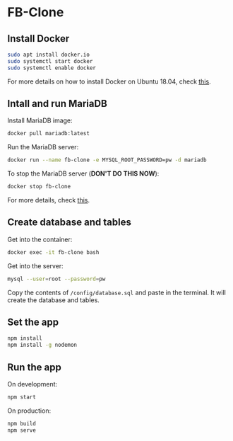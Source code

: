 # FB-Clone

## Install Docker

```bash
sudo apt install docker.io
sudo systemctl start docker
sudo systemctl enable docker
```

For more details on how to install Docker on Ubuntu 18.04, check
[this](https://linuxconfig.org/how-to-install-docker-on-ubuntu-18-04-bionic-beaver).

## Intall and run MariaDB

Install  MariaDB image:

```bash
docker pull mariadb:latest
```

Run the MariaDB server:

```bash
docker run --name fb-clone -e MYSQL_ROOT_PASSWORD=pw -d mariadb
```

To stop the MariaDB server (**DON'T DO THIS NOW**):

```bash
docker stop fb-clone
```

For more details, check [this](https://mariadb.com/kb/en/library/installing-and-using-mariadb-via-docker/).

## Create database and tables

Get into the container:

```bash
docker exec -it fb-clone bash
```

Get into the server:

```bash
mysql --user=root --password=pw
```

Copy the contents of  `/config/database.sql` and paste in the terminal.
It will create the database and tables.

## Set the app

```bash
npm install
npm install -g nodemon
```

## Run the app

On development:

```bash
npm start
```

On production:

```bash
npm build
npm serve
```